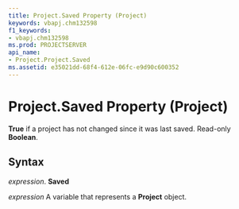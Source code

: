 ```yaml
---
title: Project.Saved Property (Project)
keywords: vbapj.chm132598
f1_keywords:
- vbapj.chm132598
ms.prod: PROJECTSERVER
api_name:
- Project.Project.Saved
ms.assetid: e35021dd-68f4-612e-06fc-e9d90c600352
---
```



# Project.Saved Property (Project)

 **True** if a project has not changed since it was last saved. Read-only **Boolean**.


## Syntax

 _expression_. **Saved**

 _expression_ A variable that represents a **Project** object.


